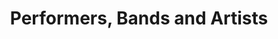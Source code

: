 ---
layout: _base/right-sidebar.njk
title: Performers, Bands and Artists
section: community
tags: community
---